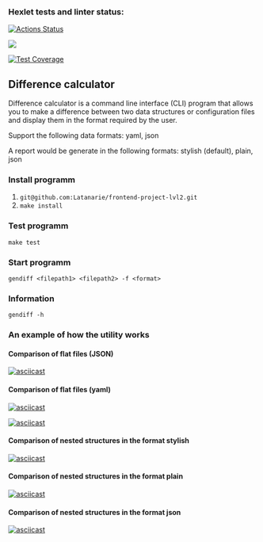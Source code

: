 ### Hexlet tests and linter status:
[![Actions Status](https://github.com/a-silanov/frontend-project-lvl2/workflows/hexlet-check/badge.svg)](https://github.com/a-silanov/frontend-project-lvl2/actions)

<a href="https://codeclimate.com/github/a-silanov/frontend-project-lvl2/maintainability"><img src="https://api.codeclimate.com/v1/badges/083427bb9ca94b6bbc46/maintainability" /></a>

[![Test Coverage](https://api.codeclimate.com/v1/badges/083427bb9ca94b6bbc46/test_coverage)](https://codeclimate.com/github/a-silanov/frontend-project-lvl2/test_coverage)

## Difference calculator

Difference calculator is a command line interface (CLI) program that allows you to make a difference between two data structures or configuration files and display them in the format required by the user.

Support the following data formats: yaml, json

A report would be generate in the following formats: stylish (default), plain, json

### Install programm
1. ```git@github.com:Latanarie/frontend-project-lvl2.git```
2. ```make install```

### Test programm
```make test```

### Start programm
```gendiff <filepath1> <filepath2> -f <format>```

### Information
```gendiff -h```

### An example of how the utility works
#### Comparison of flat files (JSON)


[![asciicast](https://asciinema.org/a/XVoq32sFRfLvBttY8eKZEBlbG.svg)](https://asciinema.org/a/XVoq32sFRfLvBttY8eKZEBlbG)

#### Comparison of flat files (yaml)


[![asciicast](https://asciinema.org/a/9TsrQCqiP8ZvYHGq8OCdu3Chp.svg)](https://asciinema.org/a/9TsrQCqiP8ZvYHGq8OCdu3Chp)

[![asciicast](https://asciinema.org/a/ciM7kaM1RTpXhHHxUWqNlKQog.svg)](https://asciinema.org/a/ciM7kaM1RTpXhHHxUWqNlKQog)

#### Comparison of nested structures in the format stylish


[![asciicast](https://asciinema.org/a/alEloIoxF47IvVSOwrCRvAa1c.svg)](https://asciinema.org/a/alEloIoxF47IvVSOwrCRvAa1c)

#### Comparison of nested structures in the format plain


[![asciicast](https://asciinema.org/a/wKfxc8CxsUlikkv7Je5LILigZ.svg)](https://asciinema.org/a/wKfxc8CxsUlikkv7Je5LILigZ)

#### Comparison of nested structures in the format json


[![asciicast](https://asciinema.org/a/pBh5MDvb0pUntRULwZdvBzYg1.svg)](https://asciinema.org/a/pBh5MDvb0pUntRULwZdvBzYg1)